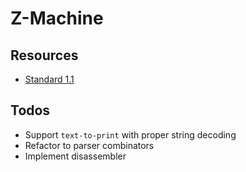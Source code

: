 # Z-Machine

## Resources

- [Standard 1.1](https://www.inform-fiction.org/zmachine/standards/z1point1/index.html)

## Todos

- Support `text-to-print` with proper string decoding
- Refactor to parser combinators
- Implement disassembler
